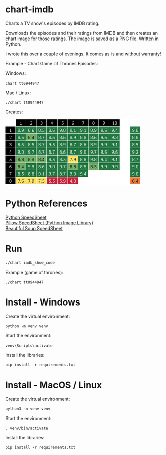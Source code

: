 # chart-imdb

Charts a TV show's episodes by IMDB rating.

Downloads the episodes and their ratings from IMDB and then creates an chart image for those ratings.
The image is saved as a PNG file. Written in Python.

I wrote this over a couple of evenings. It comes as is and without warranty!


Example - Chart Game of Thrones Episodes:

Windows:

	chart tt0944947

Mac / Linux:

	./chart tt0944947

Creates:

![Game of Thrones Episode Ratings Chart](game_of_thrones_ratings.png)


# Python References

[Python SpeedSheet](https://speedsheet.io/s/python)  
[Pillow SpeedSheet (Python Image Library)](https://speedsheet.io/s/pillow)  
[Beautiful Soup SpeedSheet](https://speedsheet.io/s/beautiful_soup) 


# Run

	./chart imdb_show_code

Example (game of thrones):

	./chart tt0944947


# Install - Windows

Create the virtual environment:

	python -m venv venv

Start the environment:

	venv\Scripts\activate

Install the libraries:

	pip install -r requirements.txt



# Install - MacOS / Linux

Create the virtual environment:

	python3 -m venv venv

Start the environment:

	. venv/bin/activate

Install the libraries:

	pip install -r requirements.txt
